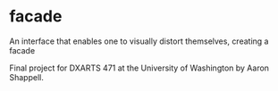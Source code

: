 # facade
An interface that enables one to visually distort themselves, creating a facade

Final project for DXARTS 471 at the University of Washington by Aaron Shappell.